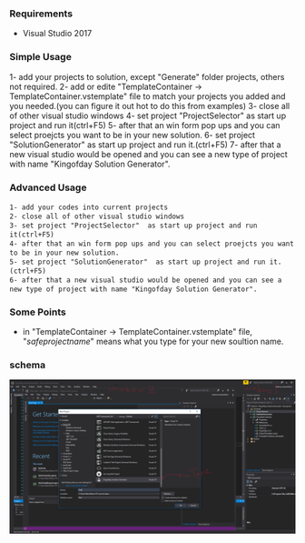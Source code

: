 
### Requirements

* Visual Studio 2017

### Simple Usage
1- add your projects to solution, except "Generate" folder projects, others not required.
2- add or edite "TemplateContainer -> TemplateContainer.vstemplate" file to match your projects you added and you needed.(you can figure it out hot to do this from examples)
3- close all of other visual studio windows
4- set project "ProjectSelector"  as start up project and run it(ctrl+F5)
5- after that an win form pop ups and you can select proejcts you want to be in your new solution.
6- set project "SolutionGenerator"  as start up project and run it.(ctrl+F5)
7- after that a new visual studio would be opened and you can see a new type of project with name "Kingofday Solution Generator".

### Advanced Usage
```
1- add your codes into current projects
2- close all of other visual studio windows
3- set project "ProjectSelector"  as start up project and run it(ctrl+F5)
4- after that an win form pop ups and you can select proejcts you want to be in your new solution.
5- set project "SolutionGenerator"  as start up project and run it.(ctrl+F5)
6- after that a new visual studio would be opened and you can see a new type of project with name "Kingofday Solution Generator".
```

### Some Points

* in "TemplateContainer -> TemplateContainer.vstemplate" file, "$safeprojectname$" means what you type for your new soultion name.

### schema

![alt text](h1.png)
